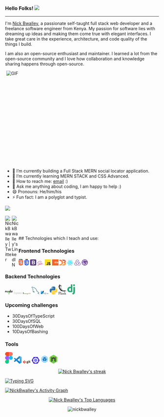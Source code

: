 ### Hello Folks! <img src="https://media.giphy.com/media/hvRJCLFzcasrR4ia7z/giphy.gif" width="25px">

<hr/>

I'm [Nick Bwalley](https://www.linkedin.com/in/nick-bwalley-740b80205/), a passionate self-taught full stack web developer and a freelance software engineer from Kenya.
My passion for software lies with dreaming up ideas and making them come true with elegant interfaces.
I take great care in the experience, architecture, and code quality of the things I build.

I am also an open-source enthusiast and maintainer. I learned a lot from the open-source community and I love how collaboration and knowledge sharing happens through open-source.

<img align="right" alt="GIF" src="https://github.com/abhisheknaiidu/abhisheknaiidu/blob/master/code.gif?raw=true" width="500" height="320" />


- 🔭 I’m currently building a Full Stack MERN social locator application.
- 🌱 I’m currently learning MERN STACK and CSS Advanced.
- 💼 How to reach me: [email](mailto:nickbwalley@gmail.com) :)
- 💬 Ask me anything about coding, I am happy to help :)
- 😄 Pronouns: He/him/his
- ⚡ Fun fact: I am a polyglot and typist.  

![](https://komarev.com/ghpvc/?username=NickBwalley&color=blue)

<a href="https://twitter.com/NickBwalley">
  <img align="left" alt="NickBwalley | Twitter" width="22px" src="https://raw.githubusercontent.com/peterthehan/peterthehan/master/assets/twitter.svg" />
</a>
<a href="https://www.linkedin.com/in/nick-bwalley-740b80205/">
  <img align="left" alt="NickBwalley's LinkedIN" width="22px" src="https://raw.githubusercontent.com/peterthehan/peterthehan/master/assets/linkedin.svg" />
</a>

<div>
  
<br/><br/><br/>
  
</div>
## Technologies which I teach and use:

### Frontend Technologies

<div>
  <img src ="./images/html-5.svg" alt="HTML5 logo" width="3%" title='HTML5'/>
  <img src ="./images/css-3.svg" alt="CSS3 logo" width="3%" title='CSS3'/>
  <img src ="./images/bootstrap.svg" alt="Bootstrap logo" width="4%" title='Bootstrap'/>
  <img src ="./images/sass.svg" alt="Sass logo" width="4%" title='Sass'/>
  <img src ="./images/javascript.svg" alt="JavaScript logo" width="4%" title='JavaScript'/>
  <img src ="./images/es6.svg" alt="ES6 logo" width="4%" title='ES6'/>
  <img src ="./images/d3.svg" alt="D3 logo" width="4%" title='D3.js'/>
  <img src ="./images/react.svg" alt="react logo" width="4%" title='React'/>
  <img src ="./images/redux.svg" alt="redux logo" width="4%" title='Redux'/>
  <img src ="./images/gatsby.svg" alt="Gatsby logo" width="4%" title='Gatsby'/>
<div> 

### Backend Technologies

<div>
  <img src ="./images/nodejs.svg" alt="Node logo" width="5%" title='Nodejs'/>
  <img src ="./images/express.svg" alt="express logo" width="5%" title='Express'/>
  <img src ="./images/mongodb.svg" alt="D3 logo" width="5%" title='MongoDB'/>
  <img src ="./images/mysql.svg" alt="mysql logo" width="5%" title='MYSQL'/>
  <img src ="./images/sqlite.svg" alt="sqlite logo" width="5%" title='sqlite'/>
  <img src ="./images/python.svg" alt="Python logo" width="5%" title='Python'/>
  <img src ="./images/flask.svg" alt="Flask logo" width="5%" title='Flask'/>
  <img src ="./images/django.svg" alt="Django logo" width="5%" title='Django'/>
</div>

### Upcoming challenges
  - 30DaysOfTypeScript
  - 30DaysOfSQL
  - 100DaysOfWeb
  - 10DaysOfBashing

### Tools

<div>
  <img src ="./images/figma.svg" alt="Figma logo" width="5%" title='Figma'/>
  <img src ="./images/visual-studio-code.svg" alt="VS Code logo" width="5%" title='Visual Studio Code'/>
  <img src ="./images/git.svg" alt="Git logo" width="5%" title='Git'/>
  <img src ="./images/eslint.svg" alt="ESLint logo" width="5%" title='ESLint'/>
  <img src ="./images/webpack.svg" alt="Webpack logo" width="5%" title='Webpack'/>
  <img src ="./images/nodemon.svg" alt="Nodemon logo" width="5%" title='Nodemon'/> 
</div>

<p align="center">
    <a href="https://github.com/NickBwalley/github-readme-streak-stats">
        <img title="🔥 Get streak stats for your profile at git.io/streak-stats" alt="Nick Bwalley's streak" src="https://github-readme-streak-stats.herokuapp.com/?user=NickBwalley&theme=black-ice&hide_border=false&stroke=0000&background=1c041c"/>
    </a>
</p>


[![Typing SVG](https://readme-typing-svg.herokuapp.com?size=40&center=true&vCenter=true&width=1000&height=100&lines=WELCOME+TO+MY+GITHUB+PROFILE!;hey:\),+Nick+Bwalley+here...;A+Full+Stack+MERN+Software+Engineer..;MongoDB,+ExpressJS,+React/Redux,+NodeJS;I+really+enjoy+building+elegant+interfaces+and+best+practices+with+MERN...;Anyways...;)](https://git.io/typing-svg)

<a href="https://github.com/NickBwalley/github-readme-activity-graph"><img alt="NickBwalley's Activity Graph" src="https://activity-graph.herokuapp.com/graph?username=NickBwalley&bg_color=1c041c&color=de34eb&line=5BCDEC&point=FFFFFF&hide_border=false" /></a>

<p align="center">
  <a href="https://github.com/NickBwalley/github-readme-stats"><img alt="Nick Bwalley's Top Languages" src="https://github-readme-stats.vercel.app/api/top-langs/?username=NickBwalley&langs_count=8&count_private=true&layout=compact&theme=react&hide_border=false&bg_color=1c041c" /></a>
  <br/>

<p align="center"> 
  <img src="https://github-readme-stats.vercel.app/api?username=nickbwalley&show_icons=true&layout=compact&theme=react&hide_border=false&bg_color=1c041c" alt="nickbwalley" />

